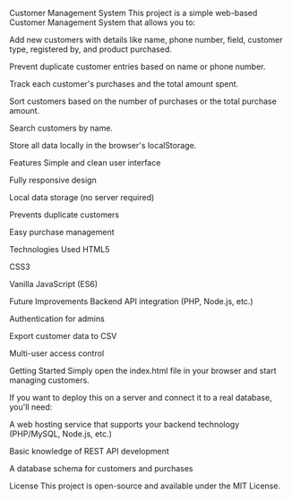 Customer Management System
This project is a simple web-based Customer Management System that allows you to:

Add new customers with details like name, phone number, field, customer type, registered by, and product purchased.

Prevent duplicate customer entries based on name or phone number.

Track each customer's purchases and the total amount spent.

Sort customers based on the number of purchases or the total purchase amount.

Search customers by name.

Store all data locally in the browser's localStorage.

Features
Simple and clean user interface

Fully responsive design

Local data storage (no server required)

Prevents duplicate customers

Easy purchase management

Technologies Used
HTML5

CSS3

Vanilla JavaScript (ES6)

Future Improvements
Backend API integration (PHP, Node.js, etc.)

Authentication for admins

Export customer data to CSV

Multi-user access control

Getting Started
Simply open the index.html file in your browser and start managing customers.

If you want to deploy this on a server and connect it to a real database, you'll need:

A web hosting service that supports your backend technology (PHP/MySQL, Node.js, etc.)

Basic knowledge of REST API development

A database schema for customers and purchases

License
This project is open-source and available under the MIT License.
